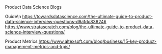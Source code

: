 
Product Data Science Blogs

Guide\n
https://towardsdatascience.com/the-ultimate-guide-to-product-data-science-interview-questions-d9a1dc838246
https://www.stratascratch.com/blog/the-ultimate-guide-to-product-data-science-interview-questions/

Product Metrics
https://www.altexsoft.com/blog/business/15-key-product-management-metrics-and-kpis/
